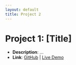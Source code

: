 ```yaml
---
layout: default
title: Project 2
---
```

# Project 1: [Title]
- **Description**: …
- **Link**: [GitHub](…) | [Live Demo](…)
